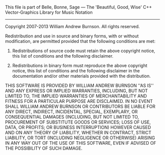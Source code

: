 This file is part of Belle, Bonne, Sage —
  The 'Beautiful, Good, Wise' C++ Vector-Graphics Library for Music Notation

-------------------------------------------------------------------------------

Copyright 2007-2013 William Andrew Burnson. All rights reserved.

Redistribution and use in source and binary forms, with or without
modification, are permitted provided that the following conditions are met:

   1. Redistributions of source code must retain the above copyright notice,
      this list of conditions and the following disclaimer.

   2. Redistributions in binary form must reproduce the above copyright
      notice, this list of conditions and the following disclaimer in the
      documentation and/or other materials provided with the distribution.

THIS SOFTWARE IS PROVIDED BY WILLIAM ANDREW BURNSON ''AS IS'' AND ANY EXPRESS
OR IMPLIED WARRANTIES, INCLUDING, BUT NOT LIMITED TO, THE IMPLIED WARRANTIES
OF MERCHANTABILITY AND FITNESS FOR A PARTICULAR PURPOSE ARE DISCLAIMED. IN NO
EVENT SHALL WILLIAM ANDREW BURNSON OR CONTRIBUTORS BE LIABLE FOR ANY DIRECT,
INDIRECT, INCIDENTAL, SPECIAL, EXEMPLARY, OR CONSEQUENTIAL DAMAGES (INCLUDING,
BUT NOT LIMITED TO, PROCUREMENT OF SUBSTITUTE GOODS OR SERVICES; LOSS OF USE,
DATA, OR PROFITS; OR BUSINESS INTERRUPTION) HOWEVER CAUSED AND ON ANY THEORY
OF LIABILITY, WHETHER IN CONTRACT, STRICT LIABILITY, OR TORT (INCLUDING
NEGLIGENCE OR OTHERWISE) ARISING IN ANY WAY OUT OF THE USE OF THIS SOFTWARE,
EVEN IF ADVISED OF THE POSSIBILITY OF SUCH DAMAGE.
